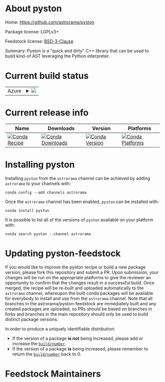 About pyston
============

Home: https://github.com/astrorama/pyston

Package license: LGPLv3+

Feedstock license: [BSD-3-Clause](https://github.com/astrorama/pyston-feedstock/blob/master/LICENSE.txt)

Summary: Pyston is a "quick and dirty" C++ library that can be used to build kind-of AST leveraging the Python interpreter.

Current build status
====================


<table>
    
  <tr>
    <td>Azure</td>
    <td>
      <details>
        <summary>
          <a href="https://dev.azure.com/astrorama/feedstock-builds/_build/latest?definitionId=&branchName=master">
            <img src="https://dev.azure.com/astrorama/feedstock-builds/_apis/build/status/pyston-feedstock?branchName=master">
          </a>
        </summary>
        <table>
          <thead><tr><th>Variant</th><th>Status</th></tr></thead>
          <tbody><tr>
              <td>linux_64_python3.6.____cpython</td>
              <td>
                <a href="https://dev.azure.com/astrorama/feedstock-builds/_build/latest?definitionId=&branchName=master">
                  <img src="https://dev.azure.com/astrorama/feedstock-builds/_apis/build/status/pyston-feedstock?branchName=master&jobName=linux&configuration=linux_64_python3.6.____cpython" alt="variant">
                </a>
              </td>
            </tr><tr>
              <td>linux_64_python3.7.____cpython</td>
              <td>
                <a href="https://dev.azure.com/astrorama/feedstock-builds/_build/latest?definitionId=&branchName=master">
                  <img src="https://dev.azure.com/astrorama/feedstock-builds/_apis/build/status/pyston-feedstock?branchName=master&jobName=linux&configuration=linux_64_python3.7.____cpython" alt="variant">
                </a>
              </td>
            </tr><tr>
              <td>linux_64_python3.8.____cpython</td>
              <td>
                <a href="https://dev.azure.com/astrorama/feedstock-builds/_build/latest?definitionId=&branchName=master">
                  <img src="https://dev.azure.com/astrorama/feedstock-builds/_apis/build/status/pyston-feedstock?branchName=master&jobName=linux&configuration=linux_64_python3.8.____cpython" alt="variant">
                </a>
              </td>
            </tr><tr>
              <td>osx_64_python3.6.____cpython</td>
              <td>
                <a href="https://dev.azure.com/astrorama/feedstock-builds/_build/latest?definitionId=&branchName=master">
                  <img src="https://dev.azure.com/astrorama/feedstock-builds/_apis/build/status/pyston-feedstock?branchName=master&jobName=osx&configuration=osx_64_python3.6.____cpython" alt="variant">
                </a>
              </td>
            </tr><tr>
              <td>osx_64_python3.7.____cpython</td>
              <td>
                <a href="https://dev.azure.com/astrorama/feedstock-builds/_build/latest?definitionId=&branchName=master">
                  <img src="https://dev.azure.com/astrorama/feedstock-builds/_apis/build/status/pyston-feedstock?branchName=master&jobName=osx&configuration=osx_64_python3.7.____cpython" alt="variant">
                </a>
              </td>
            </tr><tr>
              <td>osx_64_python3.8.____cpython</td>
              <td>
                <a href="https://dev.azure.com/astrorama/feedstock-builds/_build/latest?definitionId=&branchName=master">
                  <img src="https://dev.azure.com/astrorama/feedstock-builds/_apis/build/status/pyston-feedstock?branchName=master&jobName=osx&configuration=osx_64_python3.8.____cpython" alt="variant">
                </a>
              </td>
            </tr>
          </tbody>
        </table>
      </details>
    </td>
  </tr>
</table>

Current release info
====================

| Name | Downloads | Version | Platforms |
| --- | --- | --- | --- |
| [![Conda Recipe](https://img.shields.io/badge/recipe-pyston-green.svg)](https://anaconda.org/astrorama/pyston) | [![Conda Downloads](https://img.shields.io/conda/dn/astrorama/pyston.svg)](https://anaconda.org/astrorama/pyston) | [![Conda Version](https://img.shields.io/conda/vn/astrorama/pyston.svg)](https://anaconda.org/astrorama/pyston) | [![Conda Platforms](https://img.shields.io/conda/pn/astrorama/pyston.svg)](https://anaconda.org/astrorama/pyston) |

Installing pyston
=================

Installing `pyston` from the `astrorama` channel can be achieved by adding `astrorama` to your channels with:

```
conda config --add channels astrorama
```

Once the `astrorama` channel has been enabled, `pyston` can be installed with:

```
conda install pyston
```

It is possible to list all of the versions of `pyston` available on your platform with:

```
conda search pyston --channel astrorama
```




Updating pyston-feedstock
=========================

If you would like to improve the pyston recipe or build a new
package version, please fork this repository and submit a PR. Upon submission,
your changes will be run on the appropriate platforms to give the reviewer an
opportunity to confirm that the changes result in a successful build. Once
merged, the recipe will be re-built and uploaded automatically to the
`astrorama` channel, whereupon the built conda packages will be available for
everybody to install and use from the `astrorama` channel.
Note that all branches in the astrorama/pyston-feedstock are
immediately built and any created packages are uploaded, so PRs should be based
on branches in forks and branches in the main repository should only be used to
build distinct package versions.

In order to produce a uniquely identifiable distribution:
 * If the version of a package **is not** being increased, please add or increase
   the [``build/number``](https://docs.conda.io/projects/conda-build/en/latest/resources/define-metadata.html#build-number-and-string).
 * If the version of a package **is** being increased, please remember to return
   the [``build/number``](https://docs.conda.io/projects/conda-build/en/latest/resources/define-metadata.html#build-number-and-string)
   back to 0.

Feedstock Maintainers
=====================


